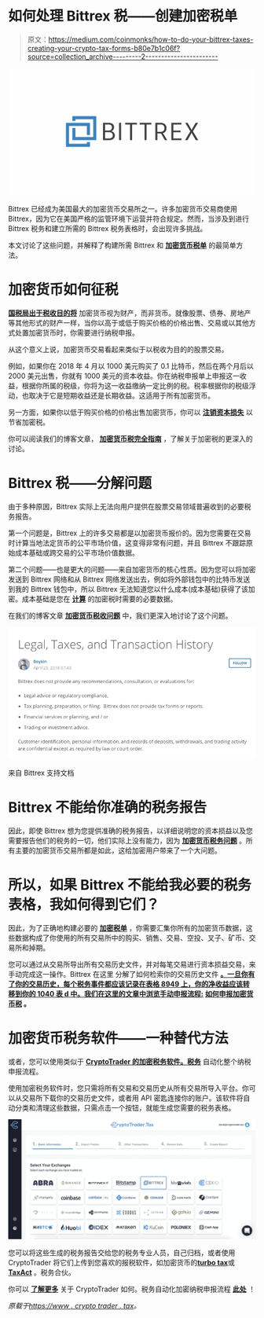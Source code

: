# 如何处理 Bittrex 税——创建加密税单

> 原文：<https://medium.com/coinmonks/how-to-do-your-bittrex-taxes-creating-your-crypto-tax-forms-b80e7b1c06f?source=collection_archive---------2----------------------->

![](img/935755b14940e3efd83c18b1de75a0ff.png)

Bittrex 已经成为美国最大的加密货币交易所之一。许多加密货币交易商使用 Bittrex，因为它在美国严格的监管环境下运营并符合规定。然而，当涉及到进行 Bittrex 税务和建立所需的 Bittrex 税务表格时，会出现许多挑战。

本文讨论了这些问题，并解释了构建所需 Bittrex 和 [**加密货币税单**](https://www.cryptotrader.tax/cryptocurrency-tax-reports) 的最简单方法。

# 加密货币如何征税

[**国税局出于税收目的将**](https://www.irs.gov/pub/irs-drop/n-14-21.pdf) 加密货币视为财产，而非货币。就像股票、债券、房地产等其他形式的财产一样，当你以高于或低于购买价格的价格出售、交易或以其他方式处置加密货币时，你需要进行纳税申报。

从这个意义上说，加密货币交易看起来类似于以税收为目的的股票交易。

例如，如果你在 2018 年 4 月以 1000 美元购买了 0.1 比特币，然后在两个月后以 2000 美元出售，你就有 1000 美元的资本收益。你在纳税申报单上申报这一收益，根据你所属的税级，你将为这一收益缴纳一定比例的税。税率根据你的税级浮动，也取决于它是短期收益还是长期收益。这适用于所有加密货币。

另一方面，如果你以低于购买价格的价格出售加密货币，你可以 [**注销资本损失**](https://www.cryptotrader.tax/blog/how-to-handle-your-bitcoin-and-crypto-losses-for-tax-purposes) 以节省加密税。

你可以阅读我们的博客文章， [**加密货币税完全指南**](https://www.cryptotrader.tax/blog/the-traders-guide-to-cryptocurrency-taxes) ，了解关于加密税的更深入的讨论。

# Bittrex 税——分解问题

由于多种原因，Bittrex 实际上无法向用户提供在股票交易领域普遍收到的必要税务报告。

第一个问题是，Bittrex 上的许多交易都是以加密货币报价的。因为您需要在交易时计算当地法定货币的公平市场价值，这变得非常有问题，并且 Bittrex 不跟踪原始成本基础或跨交易的公平市场价值数据。

第二个问题——也是更大的问题——来自加密货币的核心性质。因为您可以将加密发送到 Bittrex 网络和从 Bittrex 网络发送出去，例如将外部钱包中的比特币发送到我的 Bittrex 钱包中，所以 Bittrex 无法知道您以什么成本(成本基础)获得了该加密。成本基础是您在 [**计算**](https://www.cryptotrader.tax/blog/how-to-calculate-your-bitcoin-taxes-the-complete-guide) 的加密税时需要的必要数据。

在我们的博客文章 [**加密货币税收问题**](https://www.cryptotrader.tax/blog/cryptocurrency-tax-problem) 中，我们更深入地讨论了这个问题。

![](img/61371849e67c28fa31c3dd36ddffdb0e.png)

来自 Bittrex 支持文档

# Bittrex 不能给你准确的税务报告

因此，即使 Bittrex 想为您提供准确的税务报告，以详细说明您的资本损益以及您需要报告他们的税务的一切，他们实际上没有能力，因为 [**加密货币税务问题**](https://www.cryptotrader.tax/blog/cryptocurrency-tax-problem) 。所有主要的加密货币交易所都是如此，这给加密用户带来了一个大问题。

# 所以，如果 Bittrex 不能给我必要的税务表格，我如何得到它们？

因此，为了正确地构建必要的 [**加密税单**](https://www.cryptotrader.tax/cryptocurrency-tax-reports) ，你需要汇集你所有的加密货币数据，这些数据构成了你使用的所有交易所中的购买、销售、交易、空投、叉子、矿币、交易所和掉期。

您可以通过从交易所导出所有交易历史文件，并对每笔交易进行资本损益交易，来手动完成这一操作。Bittrex 在这里 分解了如何检索你的交易历史文件 [**。一旦你有了你的交易历史，每个税务事件都应该记录在表格 8949 上，你的净收益应该转移到你的 1040 表 d 中。我们在这里的文章中浏览手动申报流程:**](https://bittrex.zendesk.com/hc/en-us/articles/360003026992-Legal-Taxes-and-Transaction-History) **[**如何申报加密货币税**](https://www.cryptotrader.tax/blog/how-to-report-cryptocurrency-on-taxes) 。**

# 加密货币税务软件——一种替代方法

或者，您可以使用类似于 [**CryptoTrader 的加密税务软件。税务**](https://www.cryptotrader.tax/) 自动化整个纳税申报流程。

使用加密税务软件时，您只需将所有交易和交易历史从所有交易所导入平台。你可以从交易所下载你的交易历史文件，或者用 API 密匙连接你的账户。该软件将自动分类和清理这些数据，只需点击一个按钮，就能生成您需要的税务表格。

![](img/18aa760c4d3fdc5a8b5100972c8af7f2.png)

您可以将这些生成的税务报告交给您的税务专业人员，自己归档，或者使用 CryptoTrader 将它们上传到您喜欢的报税软件，如加密货币的[**turbo tax**](https://www.cryptotrader.tax/blog/how-to-file-your-cryptocurrency-taxes-with-turbotax)或 [**TaxAct**](https://www.cryptotrader.tax/blog/how-to-file-your-bitcoin-and-crypto-taxes-with-taxact) 。税务合伙。

你可以 [**了解更多**](https://www.cryptotrader.tax/how-crypto-trader-tax-works) 关于 CryptoTrader 如何。税务自动化加密纳税申报流程 [**此处**](https://www.cryptotrader.tax/how-crypto-trader-tax-works) ！

*原载于*[*https://www . crypto trader . tax*](https://www.cryptotrader.tax/blog/bittrex-taxes)*。*